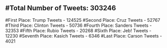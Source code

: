 #Total Number of Tweets: 303246 
---
#First Place: Trump Tweets - 124525
#Second Place: Cruz Tweets - 52767
#Third Place: Clinton Tweets - 50736
#Fourth Place: Sanders Tweets - 32353
#Fifth Place: Rubio Tweets - 20268
#Sixth Place: Jeb! Tweets - 12230
#Seventh Place: Kasich Tweets - 6346
#Last Place: Carson Tweets - 4021
